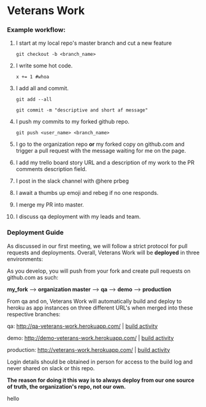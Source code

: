# Veterans Work
### Example workflow:
1. I start at my local repo's master branch and cut a new feature

    `git checkout -b <branch_name>`
2. I write some hot code.

    `x += 1 #whoa`
3. I add all and commit.

    `git add --all`

    `git commit -m "descriptive and short af message"`
4. I push my commits to my forked github repo.

    `git push <user_name> <branch_name>`
5. I go to the organization repo **or** my forked copy on github.com and trigger a pull request with the message waiting for me on the page.

6. I add my trello board story URL and a description of my work to the PR comments description field.

7. I post in the slack channel with @here prbeg <link to pull request>

8. I await a thumbs up emoji and rebeg if no one responds.

9. I merge my PR into master.

10. I discuss qa deployment with my leads and team.

### Deployment Guide

As discussed in our first meeting, we will follow a strict protocol for pull requests and deployments. Overall, Veterans Work will be **deployed** in three environments:

As you develop, you will push from your fork and create pull requests on github.com as such:

**my_fork** --> **organization master** --> **qa** --> **demo** --> **production**

From qa and on, Veterans Work will automatically build and deploy to heroku as app instances on three different URL's when merged into these respective branches:

qa: http://qa-veterans-work.herokuapp.com/ | [build activity](https://dashboard.heroku.com/apps/qa-veterans-work/activity)

demo: http://demo-veterans-work.herokuapp.com/ | [build activity](https://dashboard.heroku.com/apps/demo-veterans-work/activity)

production: http://veterans-work.herokuapp.com/ | [build activity](https://dashboard.heroku.com/apps/veterans-work/activity)


Login details should be obtained in person for access to the build log and never shared on slack or this repo.

**The reason for doing it this way is to always deploy from our one source of truth, the organization's repo, not our own.**


hello